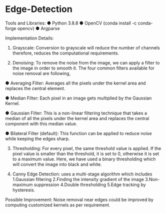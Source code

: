 # Edge-Detection

Tools and Libraries:
● Python 3.8.8
● OpenCV (conda install -c conda-forge opencv)
● Argparse

Implementation Details:
1. Grayscale: Conversion to grayscale will reduce the number of
channels therefore, reduces the computational requirements.

2. Denoising: To remove the noise from the image, we can apply a filter
to the image in order to smooth it. The four common filters available
for noise removal are following,

● Averaging Filter: Averages all the pixels under the kernel area
and replaces the central element.

● Median Filter: Each pixel in an image gets multiplied by the
Gaussian Kernel.

● Gaussian Filter: This is a non-linear filtering technique that
takes a median of all the pixels under the kernel area and
replaces the central component with this median value.

● Bilateral Filter (default): This function can be applied to reduce
noise while keeping the edges sharp.

3. Thresholding: For every pixel, the same threshold value is applied.
If the pixel value is smaller than the threshold, it is set to 0, otherwise
it is set to a maximum value. Here, we have used a binary
thresholding which will convert the image into black and white.

4. Canny Edge Detection: uses a multi-stage algorithm which includes
1.Gaussian filtering 
2.Finding the intensity gradient of the image
3.Non-maximum suppression 
4.Double thresholding 
5.Edge tracking by hysteresis.

Possible Improvement: Noise removal near edges could be
improved by computing customized kernels as per requirement.
